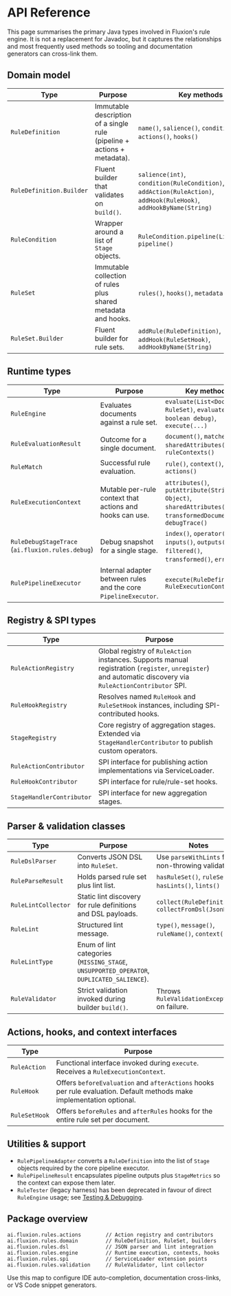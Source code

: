 # API Reference

This page summarises the primary Java types involved in Fluxion's rule engine. It is not a replacement for Javadoc, but it captures the relationships and most frequently used methods so tooling and documentation generators can cross-link them.

## Domain model

| Type | Purpose | Key methods |
| --- | --- | --- |
| `RuleDefinition` | Immutable description of a single rule (pipeline + actions + metadata). | `name()`, `salience()`, `condition()`, `actions()`, `hooks()` |
| `RuleDefinition.Builder` | Fluent builder that validates on `build()`. | `salience(int)`, `condition(RuleCondition)`, `addAction(RuleAction)`, `addHook(RuleHook)`, `addHookByName(String)` |
| `RuleCondition` | Wrapper around a list of `Stage` objects. | `RuleCondition.pipeline(List<Stage>)`, `pipeline()` |
| `RuleSet` | Immutable collection of rules plus shared metadata and hooks. | `rules()`, `hooks()`, `metadata()` |
| `RuleSet.Builder` | Fluent builder for rule sets. | `addRule(RuleDefinition)`, `addHook(RuleSetHook)`, `addHookByName(String)` |

## Runtime types

| Type | Purpose | Key methods |
| --- | --- | --- |
| `RuleEngine` | Evaluates documents against a rule set. | `evaluate(List<Document>, RuleSet)`, `evaluate(..., boolean debug)`, `execute(...)` |
| `RuleEvaluationResult` | Outcome for a single document. | `document()`, `matches()`, `sharedAttributes()`, `ruleContexts()` |
| `RuleMatch` | Successful rule evaluation. | `rule()`, `context()`, `actions()` |
| `RuleExecutionContext` | Mutable per-rule context that actions and hooks can use. | `attributes()`, `putAttribute(String, Object)`, `sharedAttributes()`, `transformedDocuments()`, `debugTrace()` |
| `RuleDebugStageTrace` (`ai.fluxion.rules.debug`) | Debug snapshot for a single stage. | `index()`, `operator()`, `inputs()`, `outputs()`, `filtered()`, `transformed()`, `error()` |
| `RulePipelineExecutor` | Internal adapter between rules and the core `PipelineExecutor`. | `execute(RuleDefinition, RuleExecutionContext)` |

## Registry & SPI types

| Type | Purpose |
| --- | --- |
| `RuleActionRegistry` | Global registry of `RuleAction` instances. Supports manual registration (`register`, `unregister`) and automatic discovery via `RuleActionContributor` SPI. |
| `RuleHookRegistry` | Resolves named `RuleHook` and `RuleSetHook` instances, including SPI-contributed hooks. |
| `StageRegistry` | Core registry of aggregation stages. Extended via `StageHandlerContributor` to publish custom operators. |
| `RuleActionContributor` | SPI interface for publishing action implementations via ServiceLoader. |
| `RuleHookContributor` | SPI interface for rule/rule-set hooks. |
| `StageHandlerContributor` | SPI interface for new aggregation stages. |

## Parser & validation classes

| Type | Purpose | Notes |
| --- | --- | --- |
| `RuleDslParser` | Converts JSON DSL into `RuleSet`. | Use `parseWithLints` for non-throwing validation. |
| `RuleParseResult` | Holds parsed rule set plus lint list. | `hasRuleSet()`, `ruleSet()`, `hasLints()`, `lints()` |
| `RuleLintCollector` | Static lint discovery for rule definitions and DSL payloads. | `collect(RuleDefinition)`, `collectFromDsl(JsonNode)` |
| `RuleLint` | Structured lint message. | `type()`, `message()`, `ruleName()`, `context()` |
| `RuleLintType` | Enum of lint categories (`MISSING_STAGE`, `UNSUPPORTED_OPERATOR`, `DUPLICATED_SALIENCE`). |  |
| `RuleValidator` | Strict validation invoked during builder `build()`. | Throws `RuleValidationException` on failure. |

## Actions, hooks, and context interfaces

| Type | Purpose |
| --- | --- |
| `RuleAction` | Functional interface invoked during `execute`. Receives a `RuleExecutionContext`. |
| `RuleHook` | Offers `beforeEvaluation` and `afterActions` hooks per rule evaluation. Default methods make implementation optional. |
| `RuleSetHook` | Offers `beforeRules` and `afterRules` hooks for the entire rule set per document. |

## Utilities & support

- `RulePipelineAdapter` converts a `RuleDefinition` into the list of `Stage` objects required by the core pipeline executor.
- `RulePipelineResult` encapsulates pipeline outputs plus `StageMetrics` so the context can expose them later.
- `RuleTester` (legacy harness) has been deprecated in favour of direct `RuleEngine` usage; see [Testing & Debugging](testing.md).

## Package overview

```
ai.fluxion.rules.actions        // Action registry and contributors
ai.fluxion.rules.domain         // RuleDefinition, RuleSet, builders
ai.fluxion.rules.dsl            // JSON parser and lint integration
ai.fluxion.rules.engine         // Runtime execution, contexts, hooks
ai.fluxion.rules.spi            // ServiceLoader extension points
ai.fluxion.rules.validation     // RuleValidator, lint collector
```

Use this map to configure IDE auto-completion, documentation cross-links, or VS Code snippet generators.

